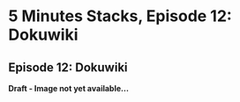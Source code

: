 # 5 Minutes Stacks, Episode 12: Dokuwiki

## Episode 12: Dokuwiki

**Draft - Image not yet available...**
